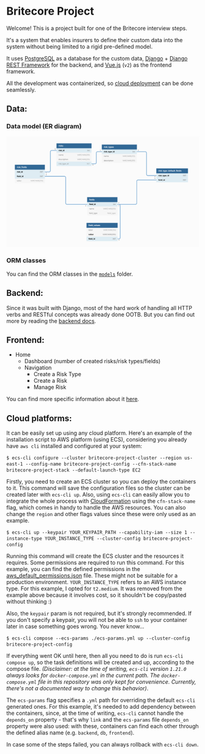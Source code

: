 # Britecore Project
Welcome! 
This is a project built for one of the Britecore interview steps.

It's a system that enables insurers to define their custom data into the system without being limited to a rigid pre-defined model.

It uses [PostgreSQL](https://www.postgresql.org/) as a database for the custom data, [Django](https://www.djangoproject.com/) + [Django REST Framework](https://www.django-rest-framework.org/) for the backend, and [Vue.js](https://vuejs.org/) (`v2`) as the frontend framework. 

All the development was containerized, so [cloud deployment](https://github.com/rafaelgalani/britecore-project/blob/master/README.md#cloud-platforms) can be done seamlessly.

## Data:

### Data model (ER diagram)

![er-diagram](docs/data/ER_diagram.png?raw=true)

### ORM classes

You can find the ORM classes in the [`models`](backend/api/models) folder.

## Backend: 

Since it was built with Django, most of the hard work of handling all HTTP verbs and RESTful concepts was already done OOTB. But you can find out more by reading the [backend docs](backend/README.md).

## Frontend: 

- Home 
  - Dashboard (number of created risks/risk types/fields)
  - Navigation
    - Create a Risk Type
    - Create a Risk
    - Manage Risk

You can find more specific information about it [here](frontend/README.md).

## Cloud platforms:

It can be easily set up using any cloud platform. Here's an example of the installation script to AWS platform (using ECS), considering you already have `aws cli` installed and configured at your system:

```
$ ecs-cli configure --cluster britecore-project-cluster --region us-east-1 --config-name britecore-project-config --cfn-stack-name britecore-project-stack --default-launch-type EC2
```
Firstly, you need to create an ECS cluster so you can deploy the containers to it. This command will save the configuration files so the cluster can be created later with `ecs-cli up`. Also, using `ecs-cli` can easily allow you to integrate the whole process with [CloudFormation](https://aws.amazon.com/cloudformation/) using the `cfn-stack-name` flag, which comes in handy to handle the AWS resources. You can also change the `region` and other flags values since these were only used as an example.


```
$ ecs-cli up --keypair YOUR_KEYPAIR_PATH --capability-iam --size 1 --instance-type YOUR_INSTANCE_TYPE --cluster-config britecore-project-config
```
Running this command will create the ECS cluster and the resources it requires. Some permissions are required to run this command. For this example, you can find the defined permissions in the [aws_default_permissions.json](aws_default_permissions.json) file. These might not be suitable for a production environment.
`YOUR_INSTANCE_TYPE` refers to an AWS instance type. For this example, I opted for `t2.medium`. It was removed from the example above because it involves cost, so it shouldn't be copy/pasted without thinking :)

Also, the `keypair` param is not required, but it's strongly recommended. If you don't specify a keypair, you will not be able to `ssh` to your container later in case something goes wrong. You never know...


```
$ ecs-cli compose --ecs-params ./ecs-params.yml up --cluster-config britecore-project-config
```
If everything went OK until here, then all you need to do is run `ecs-cli compose up`, so the task definitions will be created and up, according to the compose file. _(Disclaimer: at the time of writing, `ecs-cli` version `1.21.0` always looks for `docker-compose.yml` in the current path. The `docker-compose.yml` file in this repository was only kept for convenience. Currently, there's not a documented way to change this behavior)_.

The `ecs-params` flag specifies a `.yml` path for overriding the default `ecs-cli` generated ones. For this example, it's needed to add dependency between the containers, since, at the time of writing, `ecs-cli` cannot handle the `depends_on` property - that's why `link` and the `ecs-params` file `depends_on` property were also used: with these, containers can find each other through the defined alias name (e.g. `backend`, `db`, `frontend`).

In case some of the steps failed, you can always rollback with `ecs-cli down`.